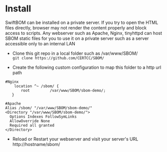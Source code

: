 # Install 

SwiftBOM can be installed on a private server.  If you try to open the HTML files directly, browser may not render the content properly and block access to 
scripts. Any webserver such as Apache, Nginx, tinyhttpd can host SBOM static files for you to use it on 
a private server such as a server accessible only to an internal LAN

* Clone this git repo in a local folder such as /var/www/SBOM/  
`git clone https://github.com/CERTCC/SBOM/`

* Create the following custom configuration to map this folder to a http url path 
``` 
#Nginx  
    location ^~ /sbom/ {  
       root         /var/www/SBOM/sbom-demo/;  
   }  
  ```

 ```
 #Apache
 Alias /sbom/ "/var/www/SBOM/sbom-demo/"
 <Directory "/var/www/SBOM/sbom-demo/">
   Options Indexes FollowSymLinks
   AllowOverride None
   Required all granted
 </Directory> 
 ```
 

* Reload or Restart your webserver and visit your server's URL http://hostname/sbom/

